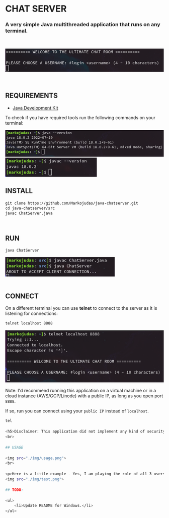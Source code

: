 <!-- markdownlint-disable -->

# CHAT SERVER

<h3>A very simple Java multithreaded application that runs on any terminal.</h3>
<br>
<p align="center"><img src="./img/firstscree.png"></p>
<br>

## REQUIREMENTS

<ul>
    <li><a href="https://www.oracle.com/java/technologies/downloads/">Java Development Kit</a></li>
</ul>

<p>To check if you have required tools run the following commands on your terminal:</p>

<img src="./img/checkjavaver.png">
<img src="./img/checkjavacver.png">
<br>

## INSTALL

<pre><code>git clone https://github.com/Markojudas/java-chatserver.git
cd java-chatserver/src
javac ChatServer.java</code></pre>
<br>

## RUN

<pre><code>java ChatServer</code></pre>
<img src="./img/running.png">
<br>
<br>

## CONNECT

<p>On a different terminal you can use <strong>telnet</strong>
 to connect to the server as it is listening for connections:</p>

```bash
telnet localhost 8888
```

<img src="./img/connected.png">
<p>Note: I'd recommend running this application on a virtual machine or in a cloud instance (AWS/GCP/Linode) with a public IP, as long as you open port <code>8888</code>.</p>
<p> If so, run you can connect using your <code>public IP</code> instead of <code>localhost</code>.</p>

```bash
tel

<h5>Disclaimer: This application did not implement any kind of security measures. use at own risk</h5>
<br>

## USAGE

<img src="./img/usage.png">
<br>

<p>Here is a little example - Yes, I am playing the role of all 3 users</p>
<img src="./img/test.png">

## TODO:

<ul>
    <li>Update README for Windows.</li>
</ul>
```
